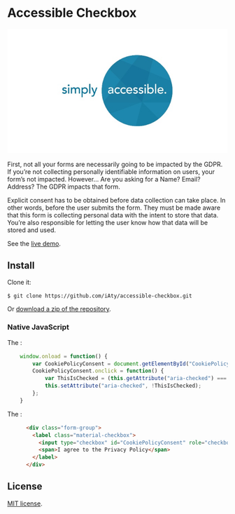 # Accessible Checkbox

![Alternate text](https://github.com/iAty/accessible-checkbox/blob/master/img/accessibility-pattern.jpg)

First, not all your forms are necessarily going to be impacted by the GDPR. If you’re not collecting personally identifiable information on users, your form’s not impacted. 
However… Are you asking for a Name? Email? Address? The GDPR impacts that form.

Explicit consent has to be obtained before data collection can take place. In other words, before the user submits the form. They must be made aware that this form is collecting personal data with the intent to store
that data. You’re also responsible for letting the user know how that data will be stored and used.

See the [live demo](https://github.com/iAty/accessible-checkbox.git).

## Install

Clone it:

```
$ git clone https://github.com/iAty/accessible-checkbox.git
```

Or [download a zip of the repository](https://github.com/iAty/accessible-checkbox.git).

### Native JavaScript

The :  

```js
    window.onload = function() {
        var CookiePolicyConsent = document.getElementById("CookiePolicyConsent");
        CookiePolicyConsent.onclick = function() {
            var ThisIsChecked = (this.getAttribute("aria-checked") === "true");
            this.setAttribute("aria-checked", !ThisIsChecked);
        };
    }
```

The :

```html
      <div class="form-group">
        <label class="material-checkbox">
          <input type="checkbox" id="CookiePolicyConsent" role="checkbox" aria-checked="false" tabindex="0">
          <span>I agree to the Privacy Policy</span>
        </label>
      </div>
```

## License

[MIT license](https://github.com/iAty/accessible-checkbox/blob/master/LICENSE.md).

